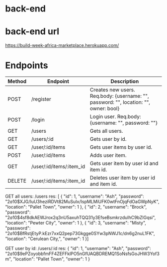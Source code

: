 # back-end

# back-end url

https://build-week-africa-marketplace.herokuapp.com/

# Endpoints

| Method | Endpoint                     | Description                                                                                                                                                                 |
| ------ | ---------------------------- | -------------------------------------------------------------------------------------------|
| POST   | /register                    |  Creates new users. Req.body: {username: "", password: "", location: "", owner: bool}      |
| POST   | /login                       |  Login user. Req.body: {username: "", password: ""}                                        |
| GET    | /users                       |  Gets all users.                                                                           |
| GET    | /users/:id                   |  Gets user by id.                                                                          |
| GET    | /user/:id/items              |  Gets user items by user id.                                                               |
| POST   | /user/:id/items              |  Adds user item.                                                                           |
| GET    | /user/:id/items/:item_id     |  Gets user item by user id and item id.                                                    |
| DELETE | /user/:id/items/:item_id     |  Deletes user item by user id and item id.                                                 |

GET all users: /users
  res: [
    {
      "id": 1,
      "username": "Ash",
      "password": "$2a$10$XJG/IuU3heziRDVt82MuSuIx/IspMLMiUFK0wtFnOjqFdOaGWpNyK",
      "location": "Pallet Town",
      "owner": 1
    },
    {
      "id": 2,
      "username": "Brock",
      "password": "$2a$10$4sf8dkAEWJrox2q3nU5axuhTQQ31y3EfseBsmkrzduIhC9bZlGqsi",
      "location": "Pewter City",
      "owner": 1
    },
    {
      "id": 3,
      "username": "Misty",
      "password": "$2a$10$BfRstjEtyP.kEzr7xxQ2pep73Gkgge0SYw3pNWJ1c/dn6g2nuL1FK",
      "location": "Cerulean City,",
      "owner": 1
    }]

GET user by id: /users/:id
  res:
    {
      "id": 1,
      "username": "Ash",
      "password": "$2a$10$9ePZoyobbfmFF4ZEFFklPO5nGfUAQBDREMQ1SoNsfsGoJHW3Yof3m",
      "location": "Pallet Town",
      "owner": 1
    }


